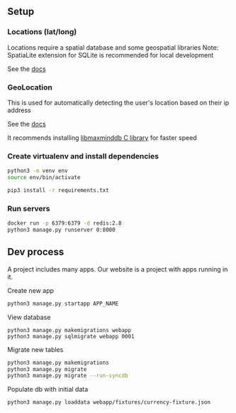 ## Setup

### Locations (lat/long)
Locations require a spatial database and some geospatial libraries
Note: SpatiaLite extension for SQLite is recommended for local development

See the [docs](https://docs.djangoproject.com/en/2.1/ref/contrib/gis/install/)

### GeoLocation 
This is used for automatically detecting the user's location based on their ip address

See the [docs](https://docs.djangoproject.com/en/dev/ref/contrib/gis/geoip2/)

It recommends installing [libmaxminddb C library](https://github.com/maxmind/libmaxminddb) for faster speed

### Create virtualenv and install dependencies
```bash
python3 -m venv env
source env/bin/activate

pip3 install -r requirements.txt
```

### Run servers
```bash
docker run -p 6379:6379 -d redis:2.8
python3 manage.py runserver 0:8000
```

## Dev process

A project includes many apps.
Our website is a project with apps running in it.

Create new app
```bash
python3 manage.py startapp APP_NAME
```

View database
```
python3 manage.py makemigrations webapp
python3 manage.py sqlmigrate webapp 0001
```

Migrate new tables
```bash
python3 manage.py makemigrations
python3 manage.py migrate
python3 manage.py migrate --run-syncdb
```

Populate db with initial data
```bash
python3 manage.py loaddata webapp/fixtures/currency-fixture.json
```